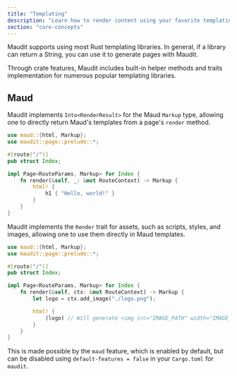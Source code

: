 ```yaml
---
title: "Templating"
description: "Learn how to render content using your favorite templating engine."
section: "core-concepts"
---
```


Maudit supports using most Rust templating libraries. In general, if a library can return a String, you can use it to generate pages with Maudit.

Through crate features, Maudit includes built-in helper methods and traits implementation for numerous popular templating libraries.

## Maud

Maudit implements `Into<RenderResult>` for the Maud `Markup` type, allowing one to directly return Maud's templates from a page's `render` method.

```rs
use maud::{html, Markup};
use maudit::page::prelude::*;

#[route("/")]
pub struct Index;

impl Page<RouteParams, Markup> for Index {
    fn render(&self, _: &mut RouteContext) -> Markup {
        html! {
            h1 { "Hello, world!" }
        }
    }
}
```

Maudit implements the `Render` trait for assets, such as scripts, styles, and images, allowing one to use them directly in Maud templates.

```rs
use maud::{html, Markup};
use maudit::page::prelude::*;

#[route("/")]
pub struct Index;

impl Page<RouteParams, Markup> for Index {
    fn render(&self, ctx: &mut RouteContext) -> Markup {
        let logo = ctx.add_image("./logo.png");

        html! {
            (logo) // Will generate <img src="IMAGE_PATH" width="IMAGE_WIDTH" height="IMAGE_HEIGHT" loading="lazy" decoding="async" />
        }
    }
}
```

This is made possible by the `maud` feature, which is enabled by default, but can be disabled using `default-features = false` in your `Cargo.toml` for `maudit`.
